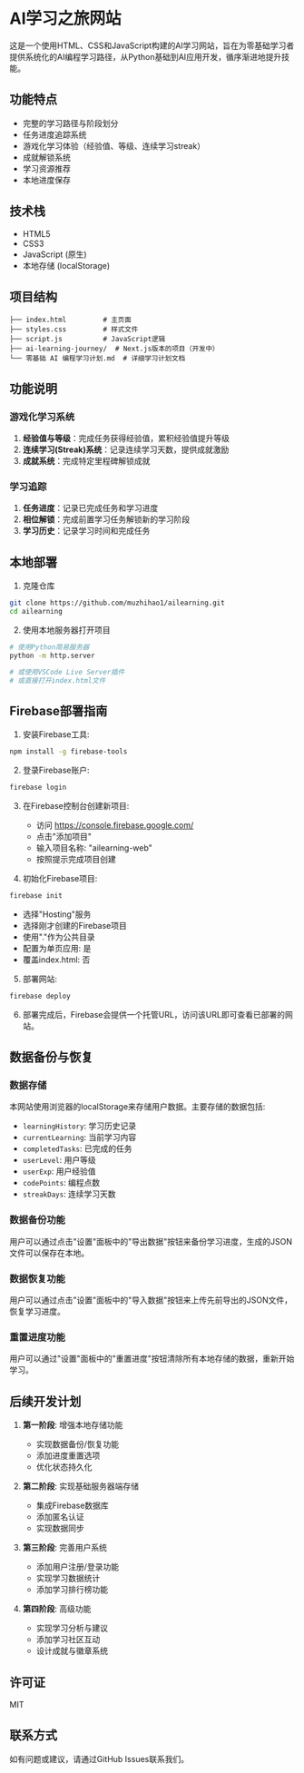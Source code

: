 # AI学习之旅网站

这是一个使用HTML、CSS和JavaScript构建的AI学习网站，旨在为零基础学习者提供系统化的AI编程学习路径，从Python基础到AI应用开发，循序渐进地提升技能。

## 功能特点

* 完整的学习路径与阶段划分
* 任务进度追踪系统
* 游戏化学习体验（经验值、等级、连续学习streak）
* 成就解锁系统
* 学习资源推荐
* 本地进度保存

## 技术栈

* HTML5
* CSS3
* JavaScript (原生)
* 本地存储 (localStorage)

## 项目结构

```
├── index.html         # 主页面
├── styles.css         # 样式文件
├── script.js          # JavaScript逻辑
├── ai-learning-journey/  # Next.js版本的项目（开发中）
└── 零基础 AI 编程学习计划.md  # 详细学习计划文档
```

## 功能说明

### 游戏化学习系统

1. **经验值与等级**：完成任务获得经验值，累积经验值提升等级
2. **连续学习(Streak)系统**：记录连续学习天数，提供成就激励
3. **成就系统**：完成特定里程碑解锁成就

### 学习追踪

1. **任务进度**：记录已完成任务和学习进度
2. **相位解锁**：完成前置学习任务解锁新的学习阶段
3. **学习历史**：记录学习时间和完成任务

## 本地部署

1. 克隆仓库
```bash
git clone https://github.com/muzhihao1/ailearning.git
cd ailearning
```

2. 使用本地服务器打开项目
```bash
# 使用Python简易服务器
python -m http.server

# 或使用VSCode Live Server插件
# 或直接打开index.html文件
```

## Firebase部署指南

1. 安装Firebase工具:
```bash
npm install -g firebase-tools
```

2. 登录Firebase账户:
```bash
firebase login
```

3. 在Firebase控制台创建新项目:  
   * 访问 https://console.firebase.google.com/  
   * 点击"添加项目"  
   * 输入项目名称: "ailearning-web"  
   * 按照提示完成项目创建

4. 初始化Firebase项目:
```bash
firebase init
```
* 选择"Hosting"服务
* 选择刚才创建的Firebase项目
* 使用"."作为公共目录
* 配置为单页应用: 是
* 覆盖index.html: 否

5. 部署网站:
```bash
firebase deploy
```

6. 部署完成后，Firebase会提供一个托管URL，访问该URL即可查看已部署的网站。

## 数据备份与恢复

### 数据存储

本网站使用浏览器的localStorage来存储用户数据。主要存储的数据包括:

* `learningHistory`: 学习历史记录
* `currentLearning`: 当前学习内容
* `completedTasks`: 已完成的任务
* `userLevel`: 用户等级
* `userExp`: 用户经验值
* `codePoints`: 编程点数
* `streakDays`: 连续学习天数

### 数据备份功能

用户可以通过点击"设置"面板中的"导出数据"按钮来备份学习进度，生成的JSON文件可以保存在本地。

### 数据恢复功能

用户可以通过点击"设置"面板中的"导入数据"按钮来上传先前导出的JSON文件，恢复学习进度。

### 重置进度功能

用户可以通过"设置"面板中的"重置进度"按钮清除所有本地存储的数据，重新开始学习。

## 后续开发计划

1. **第一阶段**: 增强本地存储功能  
   * 实现数据备份/恢复功能  
   * 添加进度重置选项  
   * 优化状态持久化

2. **第二阶段**: 实现基础服务器端存储  
   * 集成Firebase数据库  
   * 添加匿名认证  
   * 实现数据同步

3. **第三阶段**: 完善用户系统  
   * 添加用户注册/登录功能  
   * 实现学习数据统计  
   * 添加学习排行榜功能

4. **第四阶段**: 高级功能  
   * 实现学习分析与建议  
   * 添加学习社区互动  
   * 设计成就与徽章系统

## 许可证

MIT

## 联系方式

如有问题或建议，请通过GitHub Issues联系我们。 